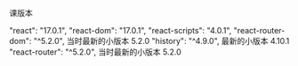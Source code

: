 课版本

"react": "17.0.1",
"react-dom": "17.0.1",
"react-scripts": "4.0.1",
"react-router-dom": "^5.2.0", 当时最新的小版本 5.2.0
"history": "^4.9.0", 最新的小版本 4.10.1
"react-router": "^5.2.0", 当时最新的小版本 5.2.0